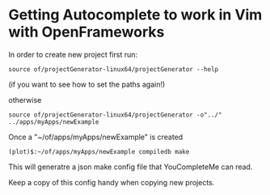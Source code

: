 # Getting Autocomplete to work in Vim with OpenFrameworks

In order to create new project first run:

`source of/projectGenerator-linux64/projectGenerator --help`

(if you want to see how to set the paths again!)

otherwise

`source of/projectGenerator-linux64/projectGenerator -o"../" ../apps/myApps/newExample`

Once a "~/of/apps/myApps/newExample" is created

```
(plot)$:~/of/apps/myApps/newExample compiledb make
```

This will generatre a json make config file that YouCompleteMe can read.

Keep a copy of this config handy when copying new projects.
